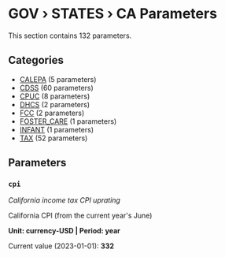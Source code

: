 # GOV › STATES › CA Parameters

This section contains 132 parameters.

## Categories

- [CALEPA](calepa/index.md) (5 parameters)
- [CDSS](cdss/index.md) (60 parameters)
- [CPUC](cpuc/index.md) (8 parameters)
- [DHCS](dhcs/index.md) (2 parameters)
- [FCC](fcc/index.md) (2 parameters)
- [FOSTER_CARE](foster_care/index.md) (1 parameters)
- [INFANT](infant/index.md) (1 parameters)
- [TAX](tax/index.md) (52 parameters)

## Parameters

### `cpi`
*California income tax CPI uprating*

California CPI (from the current year's June)

**Unit: currency-USD | Period: year**

Current value (2023-01-01): **332**

